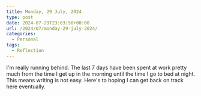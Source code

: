 ```yaml
---
title: Monday, 29 July, 2024
type: post
date: 2024-07-29T23:03:50+00:00
url: /2024/07/monday-29-july-2024/
categories:
  - Personal
tags:
  - Reflection
---
```


I'm really running behind. The last 7 days have been spent at work pretty much from the time I get up in the morning until the time I go to bed at night. This means writing is not easy. Here's to hoping I can get back on track here eventually.